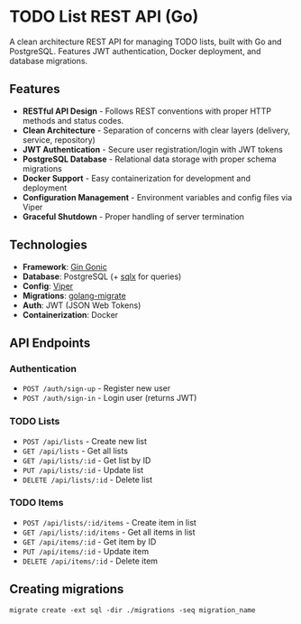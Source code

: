 # TODO List REST API (Go)

A clean architecture REST API for managing TODO lists, built with Go and PostgreSQL. Features JWT authentication, Docker deployment, and database migrations.

## Features

- **RESTful API Design** - Follows REST conventions with proper HTTP methods and status codes.
- **Clean Architecture** - Separation of concerns with clear layers (delivery, service, repository)
- **JWT Authentication** - Secure user registration/login with JWT tokens
- **PostgreSQL Database** - Relational data storage with proper schema migrations
- **Docker Support** - Easy containerization for development and deployment
- **Configuration Management** - Environment variables and config files via Viper
- **Graceful Shutdown** - Proper handling of server termination

## Technologies

- **Framework**: [Gin Gonic](https://github.com/gin-gonic/gin)
- **Database**: PostgreSQL (+ [sqlx](https://github.com/jmoiron/sqlx) for queries)
- **Config**: [Viper](https://github.com/spf13/viper)
- **Migrations**: [golang-migrate](https://github.com/golang-migrate/migrate)
- **Auth**: JWT (JSON Web Tokens)
- **Containerization**: Docker

## API Endpoints

### Authentication
- `POST /auth/sign-up` - Register new user
- `POST /auth/sign-in` - Login user (returns JWT)

### TODO Lists
- `POST /api/lists` - Create new list
- `GET /api/lists` - Get all lists
- `GET /api/lists/:id` - Get list by ID
- `PUT /api/lists/:id` - Update list
- `DELETE /api/lists/:id` - Delete list

### TODO Items
- `POST /api/lists/:id/items` - Create item in list
- `GET /api/lists/:id/items` - Get all items in list
- `GET /api/items/:id` - Get item by ID
- `PUT /api/items/:id` - Update item
- `DELETE /api/items/:id` - Delete item

## Creating migrations 
`migrate create -ext sql -dir ./migrations -seq migration_name`
